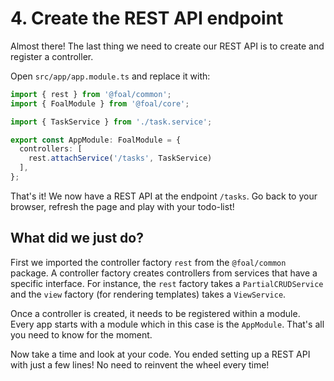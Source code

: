 # 4. Create the REST API endpoint

Almost there! The last thing we need to create our REST API is to create and register a controller.

Open `src/app/app.module.ts` and replace it with:

```typescript
import { rest } from '@foal/common';
import { FoalModule } from '@foal/core';

import { TaskService } from './task.service';

export const AppModule: FoalModule = {
  controllers: [
    rest.attachService('/tasks', TaskService)
  ],
};

```

That's it! We now have a REST API at the endpoint `/tasks`. Go back to your browser, refresh the page and play with your todo-list!

## What did we just do?

First we imported the controller factory `rest` from the `@foal/common` package. A controller factory creates controllers from services that have a specific interface. For instance, the `rest` factory takes a `PartialCRUDService` and the `view` factory (for rendering templates) takes a `ViewService`.

Once a controller is created, it needs to be registered within a module. Every app starts with a module which in this case is the `AppModule`. That's all you need to know for the moment.

Now take a time and look at your code. You ended setting up a REST API with just a few lines! No need to reinvent the wheel every time!
